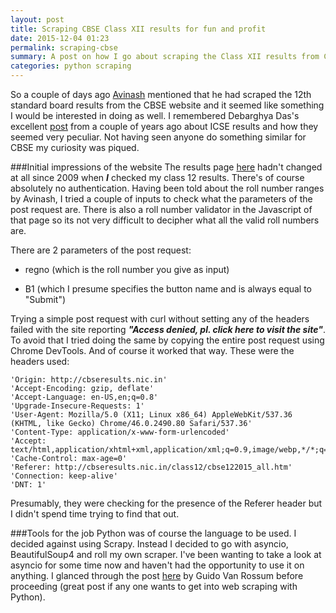 ```yaml
---
layout: post
title: Scraping CBSE Class XII results for fun and profit
date: 2015-12-04 01:23
permalink: scraping-cbse
summary: A post on how I go about scraping the Class XII results from CBSE's results website using Python and asyncio.
categories: python scraping
---
```


So a couple of days ago [Avinash](avi.im) mentioned that he had scraped the 12th standard board results from the CBSE website and it seemed like something I would be interested in doing as well. I remembered Debarghya Das's excellent [post](https://deedy.quora.com/Hacking-into-the-Indian-Education-System) from a couple of years ago about ICSE results and how they seemed very peculiar. Not having seen anyone do something similar for CBSE my curiosity was piqued.

###Initial impressions of the website
The results page [here](http://cbseresults.nic.in/class12/cbse122015_all.htm) hadn't changed at all since 2009 when ***I*** checked my class 12 results. There's of course absolutely no authentication. Having been told about the roll number ranges by Avinash, I tried a couple of inputs to check what the parameters of the post request are. There is also a roll number validator in the Javascript of that page so its not very difficult to decipher what all the valid roll numbers are.

There are 2 parameters of the post request:

* regno (which is the roll number you give as input)

* B1 (which I presume specifies the button name and is always equal to "Submit")

Trying a simple post request with curl without setting any of the headers failed with the site reporting ***"Access denied, pl. click here to visit the site"***. To avoid that I tried doing the same by copying the entire post request using Chrome DevTools. And of course it worked that way. These were the headers used:

```
'Origin: http://cbseresults.nic.in'
'Accept-Encoding: gzip, deflate'
'Accept-Language: en-US,en;q=0.8'
'Upgrade-Insecure-Requests: 1'
'User-Agent: Mozilla/5.0 (X11; Linux x86_64) AppleWebKit/537.36 (KHTML, like Gecko) Chrome/46.0.2490.80 Safari/537.36'
'Content-Type: application/x-www-form-urlencoded'
'Accept: text/html,application/xhtml+xml,application/xml;q=0.9,image/webp,*/*;q=0.8'
'Cache-Control: max-age=0'
'Referer: http://cbseresults.nic.in/class12/cbse122015_all.htm'
'Connection: keep-alive'
'DNT: 1'
```

Presumably, they were checking for the presence of the Referer header but I didn't spend time trying to find that out.

###Tools for the job
Python was of course the language to be used. I decided against using Scrapy. Instead I decided to go with asyncio, BeautifulSoup4 and roll my own scraper. I've been wanting to take a look at asyncio for some time now and haven't had the opportunity to use it on anything. I glanced through the post [here](http://aosabook.org/en/500L/a-web-crawler-with-asyncio-coroutines.html) by Guido Van Rossum before proceeding (great post if any one wants to get into web scraping with Python).
